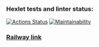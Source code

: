 ### Hexlet tests and linter status:
[![Actions Status](https://github.com/peperopuripuri/frontend-project-12/workflows/hexlet-check/badge.svg)](https://github.com/peperopuripuri/frontend-project-12/actions)
[![Maintainability](https://api.codeclimate.com/v1/badges/615d2bd43816bff1a27b/maintainability)](https://codeclimate.com/github/peperopuripuri/frontend-project-12/maintainability)
### [Railway link](frontend-project-12-production-f4da.up.railway.app)